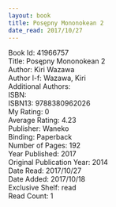 ```yaml
---
layout: book
title: Posępny Mononokean 2
date_read: 2017/10/27
---
```


Book Id: 41966757<br />
Title: Posępny Mononokean 2<br />
Author: Kiri Wazawa<br />
Author l-f: Wazawa, Kiri<br />
Additional Authors: <br />
ISBN: <br />
ISBN13: 9788380962026<br />
My Rating: 0<br />
Average Rating: 4.23<br />
Publisher: Waneko<br />
Binding: Paperback<br />
Number of Pages: 192<br />
Year Published: 2017<br />
Original Publication Year: 2014<br />
Date Read: 2017/10/27<br />
Date Added: 2017/10/18<br />
Exclusive Shelf: read<br />
Read Count: 1<br />

